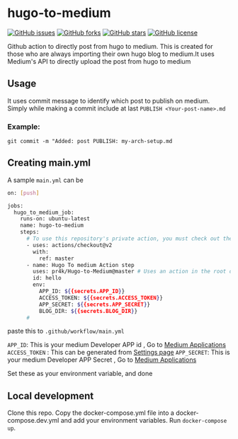 # hugo-to-medium

[![GitHub issues](https://img.shields.io/github/issues/pr4k/hugo-to-medium)](https://github.com/pr4k/hugo-to-medium/issues)
[![GitHub forks](https://img.shields.io/github/forks/pr4k/hugo-to-medium)](https://github.com/pr4k/hugo-to-medium/network)
[![GitHub stars](https://img.shields.io/github/stars/pr4k/hugo-to-medium)](https://github.com/pr4k/hugo-to-medium/stargazers)
[![GitHub license](https://img.shields.io/github/license/pr4k/hugo-to-medium)](https://github.com/pr4k/hugo-to-medium)


Github action to directly post from hugo to medium.
This is created for those who are always importing their own hugo blog to medium.It uses Medium's API to directly upload the post from hugo to medium

## Usage

It uses commit message to identify which post to publish on medium.
Simply while making a commit include at last `PUBLISH <Your-post-name>.md`

### Example:
`git commit -m "Added: post PUBLISH: my-arch-setup.md`

## Creating main.yml

A sample `main.yml` can be
```bash
on: [push]

jobs:
  hugo_to_medium_job:
    runs-on: ubuntu-latest
    name: hugo-to-medium
    steps:
      # To use this repository's private action, you must check out the repository
      - uses: actions/checkout@v2
        with:
          ref: master
      - name: Hugo To medium Action step 
        uses: pr4k/Hugo-to-Medium@master # Uses an action in the root directory
        id: hello
        env:
          APP_ID: ${{secrets.APP_ID}}
          ACCESS_TOKEN: ${{secrets.ACCESS_TOKEN}}
          APP_SECRET: ${{secrets.APP_SECRET}}
          BLOG_DIR: ${{secrets.BLOG_DIR}}
      #
```
paste this to `.github/workflow/main.yml` 

`APP_ID`: This is your medium Developer APP id , Go to [Medium Applications](https://medium.com/me/applications)
`ACCESS_TOKEN` : This can be generated from [Settings page](https://medium.com/me/settings)
`APP_SECRET`: This is your medium Developer APP Secret , Go to [Medium Applications](https://medium.com/me/applications)

Set these as your environment variable, and done

## Local development

Clone this repo. Copy the docker-compose.yml file into a docker-compose.dev.yml and add your environment variables. Run `docker-compose up`.

